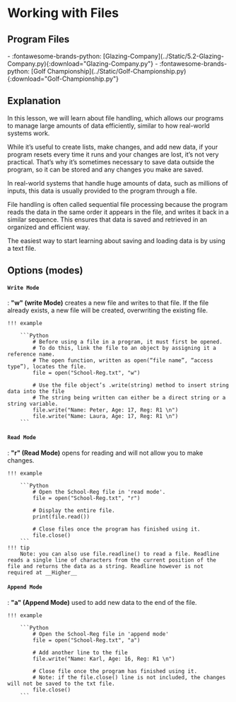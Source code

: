 # Working with Files

## Program Files

<div class="grid cards" markdown>
- :fontawesome-brands-python: [Glazing-Company](../Static/5.2-Glazing-Company.py){:download="Glazing-Company.py"}
- :fontawesome-brands-python: [Golf Championship](../Static/Golf-Championship.py){:download="Golf-Championship.py"}
</div>

## Explanation

In this lesson, we will learn about file handling, which allows our programs to manage large amounts of data efficiently, similar to how real-world systems work.

While it’s useful to create lists, make changes, and add new data, if your program resets every time it runs and your changes are lost, it’s not very practical. That’s why it’s sometimes necessary to save data outside the program, so it can be stored and any changes you make are saved.

In real-world systems that handle huge amounts of data, such as millions of inputs, this data is usually provided to the program through a file. 

File handling is often called sequential file processing because the program reads the data in the same order it appears in the file, and writes it back in a similar sequence. This ensures that data is saved and retrieved in an organized and efficient way.

The easiest way to start learning about saving and loading data is by using a text file. 

##  Options (modes)

#### `Write Mode`

:   __"w" (write Mode)__ creates a new file and writes to that file. If the file already exists, a new file will be created, overwriting the existing file.

	!!! example
	
		```Python
			# Before using a file in a program, it must first be opened.
			# To do this, link the file to an object by assigning it a reference name.
			# The open function, written as open(“file name”, “access type”), locates the file. 
			file = open("School-Reg.txt", "w")
			
			# Use the file object’s .write(string) method to insert string data into the file
			# The string being written can either be a direct string or a string variable.
			file.write("Name: Peter, Age: 17, Reg: R1 \n")
			file.write("Name: Laura, Age: 17, Reg: R1 \n")
		```

#### `Read Mode`

:   __"r" (Read Mode)__ opens for reading and will not allow you to make changes.

	!!! example
	
		```Python
			# Open the School-Reg file in 'read mode'. 
			file = open("School-Reg.txt", "r")
			
			# Display the entire file.
			print(file.read())
			
			# Close files once the program has finished using it.
			file.close()
		```
	!!! tip
		Note: you can also use file.readline() to read a file. Readline reads a single line of characters from the current position of the file and returns the data as a string. Readline however is not required at __Higher__

#### `Append Mode`

:   __"a" (Append Mode)__ used to add new data to the end of the file.

	!!! example
	
		```Python
			# Open the School-Reg file in 'append mode'
			file = open("School-Reg.txt", "a")
			
			# Add another line to the file
			file.write("Name: Karl, Age: 16, Reg: R1 \n")
			
			# Close file once the program has finished using it. 
			# Note: if the file.close() line is not included, the changes will not be saved to the txt file.
			file.close()
		```

